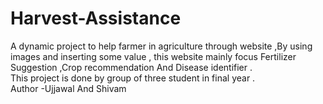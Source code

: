 # Harvest-Assistance
A dynamic project to help farmer in agriculture through website ,By using images and inserting some value , this website mainly focus Fertilizer Suggestion ,Crop recommendation And Disease identifier .
<br>
This project is done by group of three student in final year .
<br>
Author -Ujjawal And Shivam
